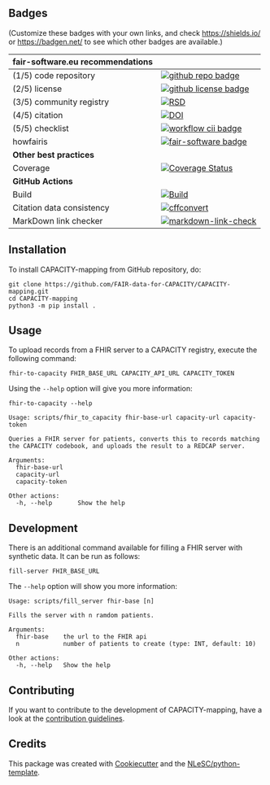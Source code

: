 ## Badges

(Customize these badges with your own links, and check https://shields.io/ or https://badgen.net/ to see which other badges are available.)

| fair-software.eu recommendations | |
| :-- | :--  |
| (1/5) code repository              | [![github repo badge](https://img.shields.io/badge/github-repo-000.svg?logo=github&labelColor=gray&color=blue)](https://github.com/FAIR-data-for-CAPACITY/CAPACITY-mapping) |
| (2/5) license                      | [![github license badge](https://img.shields.io/github/license/FAIR-data-for-CAPACITY/CAPACITY-mapping)](https://github.com/FAIR-data-for-CAPACITY/CAPACITY-mapping) |
| (3/5) community registry           | [![RSD](https://img.shields.io/badge/rsd-{{cookiecutter.package_name}}-00a3e3.svg)](https://www.research-software.nl/software/{{cookiecutter.package_name}})  |
| (4/5) citation                     | [![DOI](https://zenodo.org/badge/DOI/10.5281/zenodo.4818030.svg)](https://doi.org/10.5281/zenodo.4818030) |
| (5/5) checklist                    | [![workflow cii badge](https://bestpractices.coreinfrastructure.org/projects/<replace-with-created-project-identifier>/badge)](https://bestpractices.coreinfrastructure.org/projects/<replace-with-created-project-identifier>) |
| howfairis                          | [![fair-software badge](https://img.shields.io/badge/fair--software.eu-%E2%97%8F%20%20%E2%97%8F%20%20%E2%97%8F%20%20%E2%97%8F%20%20%E2%97%8B-yellow)](https://fair-software.eu) |
| **Other best practices**           | &nbsp; |
| Coverage                           | [![Coverage Status](https://coveralls.io/repos/github/FAIR-data-for-CAPACITY/CAPACITY-mapping/badge.svg?branch=master)](https://coveralls.io/github/FAIR-data-for-CAPACITY/CAPACITY-mapping?branch=master)|
| **GitHub Actions**                 | &nbsp; |
| Build                              | [![Build](https://github.com/FAIR-data-for-CAPACITY/CAPACITY-mapping/actions/workflows/build.yml/badge.svg)](https://github.com/FAIR-data-for-CAPACITY/CAPACITY-mapping/actions/workflows/build.yml)|
| Citation data consistency               | [![cffconvert]({{cookiecutter.repository}}/actions/workflows/cffconvert.yml/badge.svg)]({{cookiecutter.repository}}/actions/workflows/cffconvert.yml) |
| MarkDown link checker              | [![markdown-link-check]({{cookiecutter.repository}}/actions/workflows/markdown-link-check.yml/badge.svg)]({{cookiecutter.repository}}/actions/workflows/markdown-link-check.yml) |

## Installation

To install CAPACITY-mapping from GitHub repository, do:

```console
git clone https://github.com/FAIR-data-for-CAPACITY/CAPACITY-mapping.git
cd CAPACITY-mapping
python3 -m pip install .
```



## Usage

To upload records from a FHIR server to a CAPACITY registry, execute the following command:
```console
fhir-to-capacity FHIR_BASE_URL CAPACITY_API_URL CAPACITY_TOKEN
```

Using the `--help` option will give you more information:
```console
fhir-to-capacity --help

Usage: scripts/fhir_to_capacity fhir-base-url capacity-url capacity-token

Queries a FHIR server for patients, converts this to records matching the CAPACITY codebook, and uploads the result to a REDCAP server.

Arguments:
  fhir-base-url
  capacity-url
  capacity-token

Other actions:
  -h, --help       Show the help

```

## Development
There is an additional command available for filling a FHIR server with synthetic data. It can 
be run as follows:
```console
fill-server FHIR_BASE_URL
```

The `--help` option will show you more information:
```console
Usage: scripts/fill_server fhir-base [n]

Fills the server with n ramdom patients.

Arguments:
  fhir-base    the url to the FHIR api
  n            number of patients to create (type: INT, default: 10)

Other actions:
  -h, --help   Show the help

```
## Contributing

If you want to contribute to the development of CAPACITY-mapping,
have a look at the [contribution guidelines](CONTRIBUTING.md).

## Credits

This package was created with [Cookiecutter](https://github.com/audreyr/cookiecutter) and the [NLeSC/python-template](https://github.com/NLeSC/python-template).

